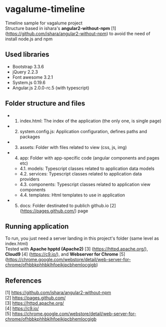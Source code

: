 # vagalume-timeline
Timeline sample for vagalume project   
Structure based in ishara's **angular2-without-npm** [1] (https://github.com/ishara/angular2-without-npm) to avoid the need of install node.js and npm

## Used libraries

 - Bootstrap 3.3.6
 - jQuery 2.2.3
 - Font awesome 3.2.1
 - System.js 0.19.6
 - Angular.js 2.0.0-rc.5 (with typescript)

## Folder structure and files

 - 1. index.html: The index of the application (the only one, is single page)
 - 2. system.config.js: Application configuration, defines paths and packages     
 - 3. assets: Folder with files related to view (css, js, img)
 - 4. app: Folder with app-specific code (angular components and pages etc)
    - 4.1. models: Typescript classes related to application data models
    - 4.2. services: Typescript classes related to application data providers
    - 4.3. components: Typescript classes related to application view components
    - 4.4. templates: Html templates to use in application       
 - 5. docs: Folder destinated to publich github.io [2] (https://pages.github.com/) page

## Running application

To run, you just need a server landing in this project's folder (same level as index.html)    
Tested with **Apache hpptd (Apache2)** [3] (https://httpd.apache.org/), **Cloud9** [4] (https://c9.io/), and **Webserver for Chrome** [5] (https://chrome.google.com/webstore/detail/web-server-for-chrome/ofhbbkphhbklhfoeikjpcbhemlocgigb)     

## References

[1] https://github.com/ishara/angular2-without-npm      
[2] https://pages.github.com/      
[3] https://httpd.apache.org/      
[4] https://c9.io/      
[5] https://chrome.google.com/webstore/detail/web-server-for-chrome/ofhbbkphhbklhfoeikjpcbhemlocgigb      